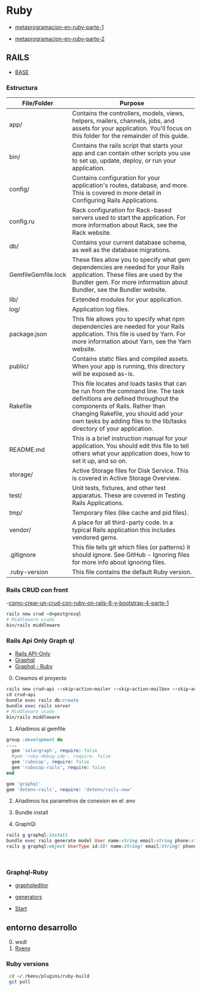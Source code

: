 # Ruby

- [metaprogramacion-en-ruby-parte-1](https://vincentblog.xyz/posts/metaprogramacion-en-ruby-parte-1)

- [metaprogramacion-en-ruby-parte-2](https://vincentblog.xyz/posts/metaprogramacion-en-ruby-parte-2)

## RAILS

- [BASE](https://api.rubyonrails.org/)

### Estructura

| File/Folder         | Purpose                                                                                                                                                                                                                                                                    |
| ------------------- | -------------------------------------------------------------------------------------------------------------------------------------------------------------------------------------------------------------------------------------------------------------------------- |
| app/                | Contains the controllers, models, views, helpers, mailers, channels, jobs, and assets for your application. You'll focus on this folder for the remainder of this guide.                                                                                                   |
| bin/                | Contains the rails script that starts your app and can contain other scripts you use to set up, update, deploy, or run your application.                                                                                                                                   |
| config/             | Contains configuration for your application's routes, database, and more. This is covered in more detail in Configuring Rails Applications.                                                                                                                                |
| config.ru           | Rack configuration for Rack-based servers used to start the application. For more information about Rack, see the Rack website.                                                                                                                                            |
| db/                 | Contains your current database schema, as well as the database migrations.                                                                                                                                                                                                 |
| GemfileGemfile.lock | These files allow you to specify what gem dependencies are needed for your Rails application. These files are used by the Bundler gem. For more information about Bundler, see the Bundler website.                                                                        |
| lib/                | Extended modules for your application.                                                                                                                                                                                                                                     |
| log/                | Application log files.                                                                                                                                                                                                                                                     |
| package.json        | This file allows you to specify what npm dependencies are needed for your Rails application. This file is used by Yarn. For more information about Yarn, see the Yarn website.                                                                                             |
| public/             | Contains static files and compiled assets. When your app is running, this directory will be exposed as-is.                                                                                                                                                                 |
| Rakefile            | This file locates and loads tasks that can be run from the command line. The task definitions are defined throughout the components of Rails. Rather than changing Rakefile, you should add your own tasks by adding files to the lib/tasks directory of your application. |
| README.md           | This is a brief instruction manual for your application. You should edit this file to tell others what your application does, how to set it up, and so on.                                                                                                                 |
| storage/            | Active Storage files for Disk Service. This is covered in Active Storage Overview.                                                                                                                                                                                         |
| test/               | Unit tests, fixtures, and other test apparatus. These are covered in Testing Rails Applications.                                                                                                                                                                           |
| tmp/                | Temporary files (like cache and pid files).                                                                                                                                                                                                                                |
| vendor/             | A place for all third-party code. In a typical Rails application this includes vendored gems.                                                                                                                                                                              |
| .gitignore          | This file tells git which files (or patterns) it should ignore. See GitHub - Ignoring files for more info about ignoring files.                                                                                                                                            |
| .ruby-version       | This file contains the default Ruby version.                                                                                                                                                                                                                               |

### Rails CRUD con front

-[como-crear-un-crud-con-ruby-on-rails-6-y-bootstrap-4-parte-1](https://blog.nubecolectiva.com/como-crear-un-crud-con-ruby-on-rails-6-y-bootstrap-4-parte-1/)

```ruby
rails new crud -d=postgresql
# Middleware usado
bin/rails middleware
```

### Rails Api Only Graph ql

- [Rails API-Only](https://guides.rubyonrails.org/api_app.html)
- [Graphql](https://www.howtographql.com/)
- [Graphql - Ruby](https://www.howtographql.com/graphql-ruby/0-introduction/)

0. Creamos el proyecto

```ruby
rails new crud-api --skip-action-mailer --skip-action-mailbox --skip-action-text --skip-active-storage --skip-action-cable --skip-javascript --skip-system-test --skip-webpack-install
cd crud-api
bundle exec rails db:create
bundle exec rails server
# Middleware usado
bin/rails middleware
```

1. Añadimos al gemfile


```ruby
group :development do
....
  gem 'solargraph', require: false
  #gem 'ruby-debug-ide', require: false
  gem 'rubocop', require: false
  gem 'rubocop-rails', require: false
end

gem 'graphql'
gem 'dotenv-rails', require: 'dotenv/rails-now'

```

2. Añadimos los parametros de conexion en el .env

3. Bundle install

4. GraphQl

```ruby
rails g graphql:install
bundle exec rails generate model User name:string email:string phone:string password:string
rails g graphql:object UserType id:ID! name:String! email:String! phone:String! password:String!




```

### Graphql-Ruby

- [graphqleditor](https://graphqleditor.com/graphql)

- [generators](https://graphql-ruby.org/schema/generators#graphqlinstall)

- [Start](https://www.howtographql.com/graphql-ruby/1-getting-started/)

## entorno desarrollo

0. wsdl
1. [Rvenv](https://github.com/rbenv/rbenv)

### Ruby versions

```bash
 cd ~/.rbenv/plugins/ruby-build
 git pull
```
